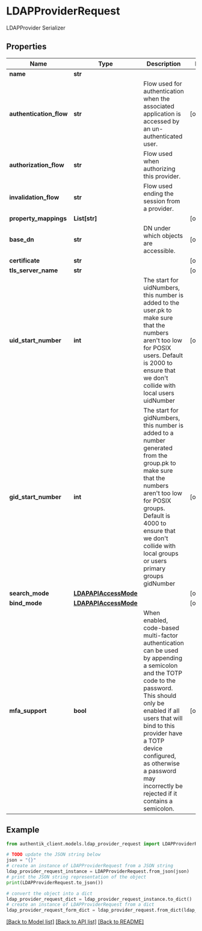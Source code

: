 # LDAPProviderRequest

LDAPProvider Serializer

## Properties

Name | Type | Description | Notes
------------ | ------------- | ------------- | -------------
**name** | **str** |  | 
**authentication_flow** | **str** | Flow used for authentication when the associated application is accessed by an un-authenticated user. | [optional] 
**authorization_flow** | **str** | Flow used when authorizing this provider. | 
**invalidation_flow** | **str** | Flow used ending the session from a provider. | 
**property_mappings** | **List[str]** |  | [optional] 
**base_dn** | **str** | DN under which objects are accessible. | [optional] 
**certificate** | **str** |  | [optional] 
**tls_server_name** | **str** |  | [optional] 
**uid_start_number** | **int** | The start for uidNumbers, this number is added to the user.pk to make sure that the numbers aren&#39;t too low for POSIX users. Default is 2000 to ensure that we don&#39;t collide with local users uidNumber | [optional] 
**gid_start_number** | **int** | The start for gidNumbers, this number is added to a number generated from the group.pk to make sure that the numbers aren&#39;t too low for POSIX groups. Default is 4000 to ensure that we don&#39;t collide with local groups or users primary groups gidNumber | [optional] 
**search_mode** | [**LDAPAPIAccessMode**](LDAPAPIAccessMode.md) |  | [optional] 
**bind_mode** | [**LDAPAPIAccessMode**](LDAPAPIAccessMode.md) |  | [optional] 
**mfa_support** | **bool** | When enabled, code-based multi-factor authentication can be used by appending a semicolon and the TOTP code to the password. This should only be enabled if all users that will bind to this provider have a TOTP device configured, as otherwise a password may incorrectly be rejected if it contains a semicolon. | [optional] 

## Example

```python
from authentik_client.models.ldap_provider_request import LDAPProviderRequest

# TODO update the JSON string below
json = "{}"
# create an instance of LDAPProviderRequest from a JSON string
ldap_provider_request_instance = LDAPProviderRequest.from_json(json)
# print the JSON string representation of the object
print(LDAPProviderRequest.to_json())

# convert the object into a dict
ldap_provider_request_dict = ldap_provider_request_instance.to_dict()
# create an instance of LDAPProviderRequest from a dict
ldap_provider_request_form_dict = ldap_provider_request.from_dict(ldap_provider_request_dict)
```
[[Back to Model list]](../README.md#documentation-for-models) [[Back to API list]](../README.md#documentation-for-api-endpoints) [[Back to README]](../README.md)


